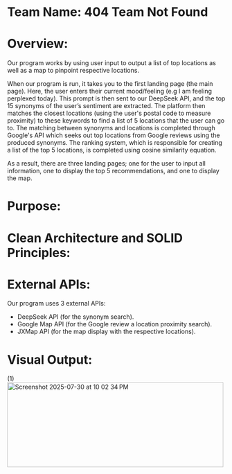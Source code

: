 # Team Name: 404 Team Not Found


# Overview:
Our program works by using user input to output a list of top locations as well as a map to pinpoint respective locations.

When our program is run, it takes you to the first landing page (the main page). Here, the user enters their current mood/feeling (e.g I am feeling perplexed today). This prompt is then sent to our DeepSeek API, and the top 15 synonyms of the user’s sentiment are extracted. The platform then matches the closest locations (using the user's postal code to measure proximity) to these keywords to find a list of 5 locations that the user can go to. The matching between synonyms and locations is completed through Google's API which seeks out top locations from Google reviews using the produced synonyms. The ranking system, which is responsible for creating a list of the top 5 locations, is completed using cosine similarity equation. 

As a result, there are three landing pages; one for the user to input all information, one to display the top 5 recommendations, and one to display the map.

# Purpose:


# Clean Architecture and SOLID Principles:


# External APIs:
Our program uses 3 external APIs:
  - DeepSeek API (for the synonym search).
  - Google Map API (for the Google review a location proximity search).
  - JXMap API (for the map display with the respective locations).


# Visual Output:

(1) <img width="499" height="196" alt="Screenshot 2025-07-30 at 10 02 34 PM" src="https://github.com/user-attachments/assets/8f575995-dc0b-4924-b92f-72c880a7f128" />

